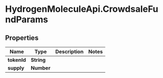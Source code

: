 # HydrogenMoleculeApi.CrowdsaleFundParams

## Properties
Name | Type | Description | Notes
------------ | ------------- | ------------- | -------------
**tokenId** | **String** |  | 
**supply** | **Number** |  | 


